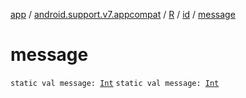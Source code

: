 [app](../../../index.md) / [android.support.v7.appcompat](../../index.md) / [R](../index.md) / [id](index.md) / [message](.)

# message

`static val message: `[`Int`](https://kotlinlang.org/api/latest/jvm/stdlib/kotlin/-int/index.html)
`static val message: `[`Int`](https://kotlinlang.org/api/latest/jvm/stdlib/kotlin/-int/index.html)